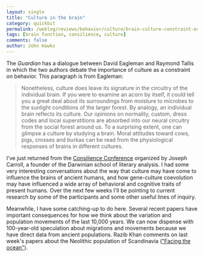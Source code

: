 ```yaml
---
layout: single 
title: "Culture in the brain" 
category: quickbit
permalink: /weblog/reviews/behavior/culture/brain-culture-constraint-eagleman-2012.html
tags: [brain function, consilience, culture] 
comments: false 
author: John Hawks 
---
```


The <em>Guardian</em> has a dialogue between David Eagleman and Raymond Tallis in which the two authors debate the importance of culture as a constraint on behavior. This paragraph is from Eagleman: 

<blockquote>Nonetheless, culture does leave its signature in the circuitry of the individual brain. If you were to examine an acorn by itself, it could tell you a great deal about its surroundings  from moisture to microbes to the sunlight conditions of the larger forest. By analogy, an individual brain reflects its culture. Our opinions on normality, custom, dress codes and local superstitions are absorbed into our neural circuitry from the social forest around us. To a surprising extent, one can glimpse a culture by studying a brain. Moral attitudes toward cows, pigs, crosses and burkas can be read from the physiological responses of brains in different cultures.</blockquote>

I've just returned from the <a href="http://consilienceconference.com/">Consilience Conference</a> organized by Joseph Carroll, a founder of the Darwinian school of literary analysis. I had some very interesting conversations about the way that culture may have come to influence the brains of ancient humans, and how gene-culture coevolution may have influenced a wide array of behavioral and cognitive traits of present humans. Over the next few weeks I'll be pointing to current research by some of the participants and some other useful lines of inquiry. 

Meanwhile, I have some catching-up to do here. Several recent papers have important consequences for how we think about the variation and population movements of the last 10,000 years. We can now dispense with 100-year-old speculation about migrations and movements because we have direct data from ancient populations. Razib Khan comments on last week's papers about the Neolithic population of Scandinavia (<a href="http://blogs.discovermagazine.com/gnxp/2012/04/facing-the-ocean/">"Facing the ocean"</a>). 

